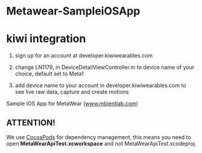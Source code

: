 Metawear-SampleiOSApp
========================

kiwi integration
========================

1) sign up for an account at developer.kiwiwearables.com

2) change LN1179, in DeviceDetailViewController.m to device name of your choice, default set to Meta1

3) add device name to your account in developer.kiwiwearables.com to see live raw data, capture and create motions


Sample iOS App for MetaWear (www.mbientlab.com)

## ATTENTION!
We use [CocoaPods](http://cocoapods.org) for dependency management, this means you need to open **MetaWearApiTest.xcworkspace** and not MetaWearApiTest.xcodeproj.

